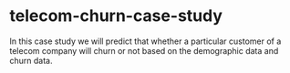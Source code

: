 # telecom-churn-case-study
In this case study we will predict that whether a particular customer of a telecom company will churn or not based on the demographic data and churn data.
